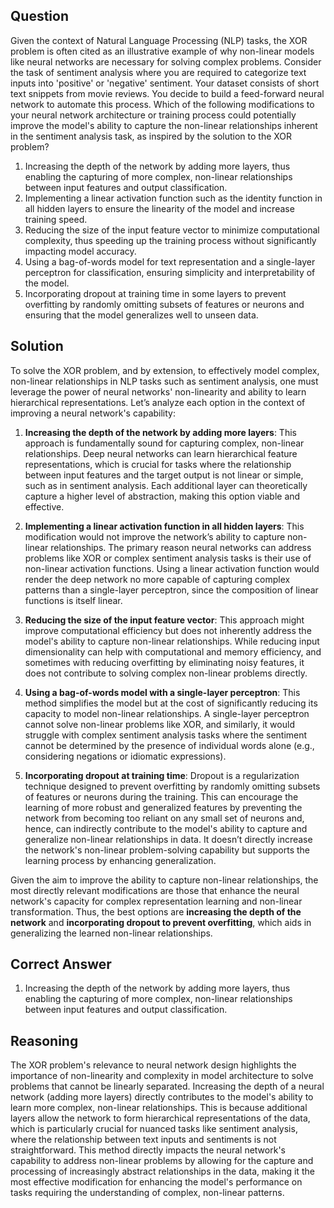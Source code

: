 ## Question
Given the context of Natural Language Processing (NLP) tasks, the XOR problem is often cited as an illustrative example of why non-linear models like neural networks are necessary for solving complex problems. Consider the task of sentiment analysis where you are required to categorize text inputs into 'positive' or 'negative' sentiment. Your dataset consists of short text snippets from movie reviews. You decide to build a feed-forward neural network to automate this process. Which of the following modifications to your neural network architecture or training process could potentially improve the model's ability to capture the non-linear relationships inherent in the sentiment analysis task, as inspired by the solution to the XOR problem?

1. Increasing the depth of the network by adding more layers, thus enabling the capturing of more complex, non-linear relationships between input features and output classification.
2. Implementing a linear activation function such as the identity function in all hidden layers to ensure the linearity of the model and increase training speed.
3. Reducing the size of the input feature vector to minimize computational complexity, thus speeding up the training process without significantly impacting model accuracy.
4. Using a bag-of-words model for text representation and a single-layer perceptron for classification, ensuring simplicity and interpretability of the model.
5. Incorporating dropout at training time in some layers to prevent overfitting by randomly omitting subsets of features or neurons and ensuring that the model generalizes well to unseen data.

## Solution
To solve the XOR problem, and by extension, to effectively model complex, non-linear relationships in NLP tasks such as sentiment analysis, one must leverage the power of neural networks' non-linearity and ability to learn hierarchical representations. Let’s analyze each option in the context of improving a neural network's capability:

1. **Increasing the depth of the network by adding more layers**: This approach is fundamentally sound for capturing complex, non-linear relationships. Deep neural networks can learn hierarchical feature representations, which is crucial for tasks where the relationship between input features and the target output is not linear or simple, such as in sentiment analysis. Each additional layer can theoretically capture a higher level of abstraction, making this option viable and effective.

2. **Implementing a linear activation function in all hidden layers**: This modification would not improve the network’s ability to capture non-linear relationships. The primary reason neural networks can address problems like XOR or complex sentiment analysis tasks is their use of non-linear activation functions. Using a linear activation function would render the deep network no more capable of capturing complex patterns than a single-layer perceptron, since the composition of linear functions is itself linear.

3. **Reducing the size of the input feature vector**: This approach might improve computational efficiency but does not inherently address the model's ability to capture non-linear relationships. While reducing input dimensionality can help with computational and memory efficiency, and sometimes with reducing overfitting by eliminating noisy features, it does not contribute to solving complex non-linear problems directly.

4. **Using a bag-of-words model with a single-layer perceptron**: This method simplifies the model but at the cost of significantly reducing its capacity to model non-linear relationships. A single-layer perceptron cannot solve non-linear problems like XOR, and similarly, it would struggle with complex sentiment analysis tasks where the sentiment cannot be determined by the presence of individual words alone (e.g., considering negations or idiomatic expressions).

5. **Incorporating dropout at training time**: Dropout is a regularization technique designed to prevent overfitting by randomly omitting subsets of features or neurons during the training. This can encourage the learning of more robust and generalized features by preventing the network from becoming too reliant on any small set of neurons and, hence, can indirectly contribute to the model's ability to capture and generalize non-linear relationships in data. It doesn’t directly increase the network's non-linear problem-solving capability but supports the learning process by enhancing generalization.

Given the aim to improve the ability to capture non-linear relationships, the most directly relevant modifications are those that enhance the neural network's capacity for complex representation learning and non-linear transformation. Thus, the best options are **increasing the depth of the network** and **incorporating dropout to prevent overfitting**, which aids in generalizing the learned non-linear relationships.

## Correct Answer
1. Increasing the depth of the network by adding more layers, thus enabling the capturing of more complex, non-linear relationships between input features and output classification.

## Reasoning
The XOR problem's relevance to neural network design highlights the importance of non-linearity and complexity in model architecture to solve problems that cannot be linearly separated. Increasing the depth of a neural network (adding more layers) directly contributes to the model's ability to learn more complex, non-linear relationships. This is because additional layers allow the network to form hierarchical representations of the data, which is particularly crucial for nuanced tasks like sentiment analysis, where the relationship between text inputs and sentiments is not straightforward. This method directly impacts the neural network's capability to address non-linear problems by allowing for the capture and processing of increasingly abstract relationships in the data, making it the most effective modification for enhancing the model's performance on tasks requiring the understanding of complex, non-linear patterns.